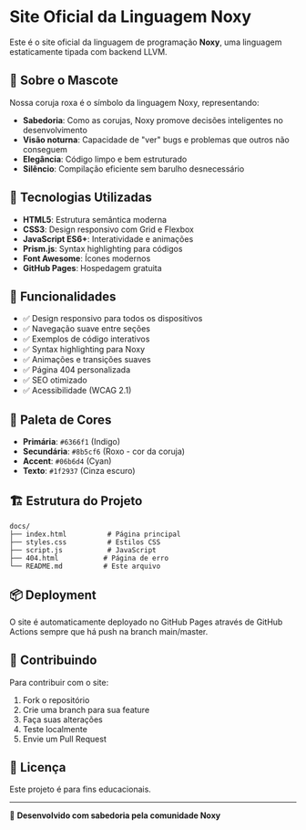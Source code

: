 # Site Oficial da Linguagem Noxy

Este é o site oficial da linguagem de programação **Noxy**, uma linguagem estaticamente tipada com backend LLVM.

## 🦉 Sobre o Mascote

Nossa coruja roxa é o símbolo da linguagem Noxy, representando:
- **Sabedoria**: Como as corujas, Noxy promove decisões inteligentes no desenvolvimento
- **Visão noturna**: Capacidade de "ver" bugs e problemas que outros não conseguem
- **Elegância**: Código limpo e bem estruturado
- **Silêncio**: Compilação eficiente sem barulho desnecessário

## 🚀 Tecnologias Utilizadas

- **HTML5**: Estrutura semântica moderna
- **CSS3**: Design responsivo com Grid e Flexbox
- **JavaScript ES6+**: Interatividade e animações
- **Prism.js**: Syntax highlighting para códigos
- **Font Awesome**: Ícones modernos
- **GitHub Pages**: Hospedagem gratuita

## 📱 Funcionalidades

- ✅ Design responsivo para todos os dispositivos
- ✅ Navegação suave entre seções
- ✅ Exemplos de código interativos
- ✅ Syntax highlighting para Noxy
- ✅ Animações e transições suaves
- ✅ Página 404 personalizada
- ✅ SEO otimizado
- ✅ Acessibilidade (WCAG 2.1)

## 🎨 Paleta de Cores

- **Primária**: `#6366f1` (Indigo)
- **Secundária**: `#8b5cf6` (Roxo - cor da coruja)
- **Accent**: `#06b6d4` (Cyan)
- **Texto**: `#1f2937` (Cinza escuro)

## 🏗️ Estrutura do Projeto

```
docs/
├── index.html          # Página principal
├── styles.css          # Estilos CSS
├── script.js           # JavaScript
├── 404.html           # Página de erro
└── README.md          # Este arquivo
```

## 📦 Deployment

O site é automaticamente deployado no GitHub Pages através de GitHub Actions sempre que há push na branch main/master.

## 🤝 Contribuindo

Para contribuir com o site:

1. Fork o repositório
2. Crie uma branch para sua feature
3. Faça suas alterações
4. Teste localmente
5. Envie um Pull Request

## 📄 Licença

Este projeto é para fins educacionais.

---

🦉 **Desenvolvido com sabedoria pela comunidade Noxy**
